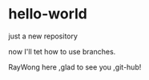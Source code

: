 # hello-world
just a new repository

now I'll tet how to use branches.

RayWong here ,glad to see you ,git-hub!
